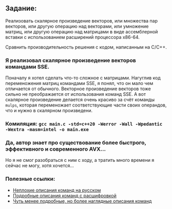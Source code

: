 ## Задание:

Реализовать скалярное произведение векторов, или множества пар векторов, или другую операцию над векторами, или умножение матриц, или другую операцию над матрицами в виде ассемблерной вставки с использованием расширений процессора x86-64.<br>

Сравнить производительность решения с кодом, написанным на C/C++.

### Я реализовал скалярное произведение векторов командами SSE.
Поначалу я хотел сделать что-то сложное с матрицами. Нагуглив код переменожения матриц командами SSE, я понял, что он мало чем отличается от обычного. Векторное произведение векторов тоже сильно не преображается от использования команд SSE. А вот скалярное произведение делается очень красиво за счёт команды `mulps`, которая переменожает соответствующие части своих операндов, что и нужно в скалярном произведени.

### Комиляция: `gcc main.c -std=c++20 -Werror -Wall -Wpedantic -Wextra -masm=intel -o main.exe`

### Да, автор знает про существование более быстрого, эффективного и современного AVX...
Но я не смог разобраться с ним с ходу, а тратить много времени я сейчас не могу, хотя хочется...

### Полезные ссылки:
- [Неплохие описания команд на русском](https://www.club155.ru/x86cmdsimd)
- [Подробные описания команд с расшифровкой](https://www.felixcloutier.com/x86/)
- [Чуть менее подробные, но более наглядные описания команд](https://c9x.me/x86/)
